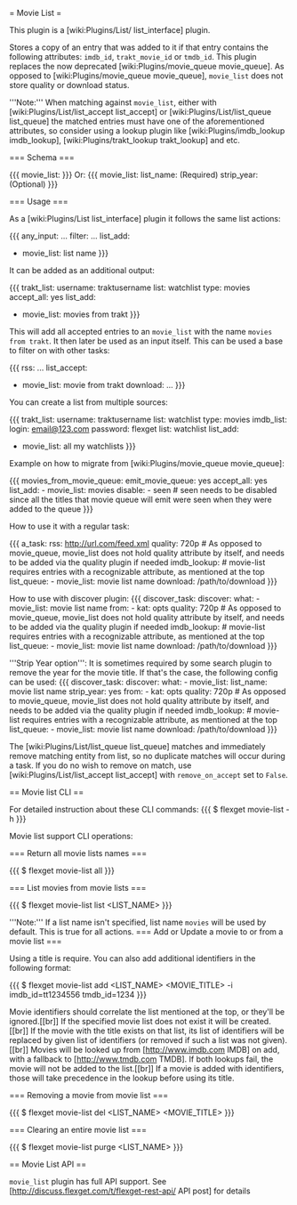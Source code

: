 = Movie List =

This plugin is a [wiki:Plugins/List/ list_interface] plugin.

Stores a copy of an entry that was added to it if that entry contains the following attributes: `imdb_id`, `trakt_movie_id` or `tmdb_id`. This plugin replaces the now deprecated [wiki:Plugins/movie_queue movie_queue]. As opposed to [wiki:Plugins/movie_queue movie_queue], `movie_list` does not store quality or download status.

'''Note:''' When matching against `movie_list`, either with [wiki:Plugins/List/list_accept list_accept] or [wiki:Plugins/List/list_queue list_queue] the matched entries must have one of the aforementioned attributes, so consider using a lookup plugin like [wiki:Plugins/imdb_lookup imdb_lookup], [wiki:Plugins/trakt_lookup trakt_lookup] and etc. 

=== Schema ===

{{{
movie_list: <NAME>
}}}
Or:
{{{
movie_list: 
  list_name: <NAME> (Required)
  strip_year: <BOOL> (Optional)
}}}

=== Usage ===

As a [wiki:Plugins/List list_interface] plugin it follows the same list actions:

{{{
any_input: ...
filter: ...
list_add: 
  - movie_list: list name
}}}

It can be added as an additional output:

{{{
trakt_list:
  username: traktusername
  list: watchlist
  type: movies 
accept_all: yes
list_add:
  - movie_list: movies from trakt
}}}

This will add all accepted entries to an `movie_list` with the name `movies from trakt`. It then later be used as an input itself. This can be used a base to filter on with other tasks:

{{{
rss: ...
list_accept:
  - movie_list: movie from trakt
download: ...
}}}

You can create a list from multiple sources:

{{{
trakt_list:
  username: traktusername
  list: watchlist
  type: movies 
imdb_list:
  login: email@123.com
  password: flexget
  list: watchlist
list_add:
  - movie_list: all my watchlists
}}}

Example on how to migrate from [wiki:Plugins/movie_queue movie_queue]:

{{{
movies_from_movie_queue:
  emit_movie_queue: yes
  accept_all: yes
  list_add:
    - movie_list: movies
  disable: 
    - seen # seen needs to be disabled since all the titles that movie queue will emit were seen when they were added to the queue
}}}

How to use it with a regular task:

{{{
a_task:
  rss: http://url.com/feed.xml
  quality: 720p # As opposed to movie_queue, movie_list does not hold quality attribute by itself, and needs to be added via the quality plugin if needed
  imdb_lookup: # movie-list requires entries with a recognizable attribute, as mentioned at the top
  list_queue:
    - movie_list: movie list name
  download: /path/to/download
}}}

How to use with discover plugin:
{{{
discover_task:
  discover:
    what:
      - movie_list: movie list name
    from:
      - kat: opts
  quality: 720p # As opposed to movie_queue, movie_list does not hold quality attribute by itself, and needs to be added via the quality plugin if needed
  imdb_lookup: # movie-list requires entries with a recognizable attribute, as mentioned at the top
  list_queue:
    - movie_list: movie list name
  download: /path/to/download
}}}

'''Strip Year option''': It is sometimes required by some search plugin to remove the year for the movie title. If that's the case, the following config can be used:
{{{
discover_task:
  discover:
    what:
      - movie_list: 
          list_name: movie list name
          strip_year: yes
    from:
      - kat: opts
  quality: 720p # As opposed to movie_queue, movie_list does not hold quality attribute by itself, and needs to be added via the quality plugin if needed
  imdb_lookup: # movie-list requires entries with a recognizable attribute, as mentioned at the top
  list_queue:
    - movie_list: movie list name
  download: /path/to/download
}}}

The [wiki:Plugins/List/list_queue list_queue] matches and immediately remove matching entity from list, so no duplicate matches will occur during a task. If you do no wish to remove on match, use [wiki:Plugins/List/list_accept list_accept] with `remove_on_accept` set to `False`.

== Movie list CLI ==

For detailed instruction about these CLI commands:
{{{
$ flexget movie-list -h
}}}


Movie list support CLI operations:

=== Return all movie lists names ===

{{{
$ flexget movie-list all
}}}

=== List movies from movie lists ===

{{{
$ flexget movie-list list <LIST_NAME>
}}}

'''Note:''' If a list name isn't specified, list name `movies` will be used by default. This is true for all actions.
=== Add or Update a movie to or from a movie list ===

Using a title is require. You can also add additional identifiers in the following format:

{{{
$ flexget movie-list add <LIST_NAME> <MOVIE_TITLE> -i imdb_id=tt1234556 tmdb_id=1234
}}}

Movie identifiers should correlate the list mentioned at the top, or they'll be ignored.[[br]]
If the specified movie list does not exist it will be created.[[br]]
If the movie with the title exists on that list, its list of identifiers will be replaced by given list of identifiers (or removed if such a list was not given). [[br]]
Movies will be looked up from [http://www.imdb.com IMDB] on add, with a fallback to [http://www.tmdb.com TMDB]. If both lookups fail, the movie will not be added to the list.[[br]]
If a movie is added with identifiers, those will take precedence in the lookup before using its title.

=== Removing a movie from movie list ===

{{{
$ flexget movie-list del <LIST_NAME> <MOVIE_TITLE>
}}}

=== Clearing an entire movie list ===

{{{
$ flexget movie-list purge <LIST_NAME>
}}}


== Movie List API ==

`movie_list` plugin has full API support. See [http://discuss.flexget.com/t/flexget-rest-api/ API post] for details